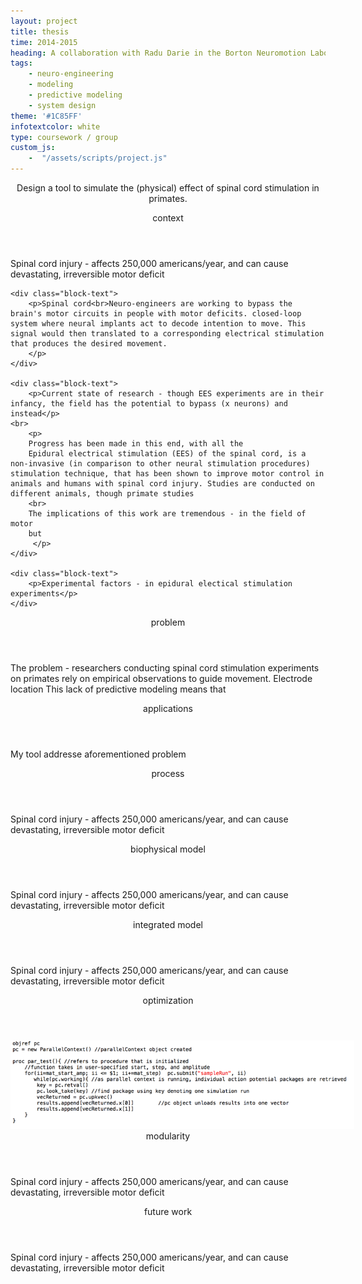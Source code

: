 ```yaml
---
layout: project
title: thesis
time: 2014-2015
heading: A collaboration with Radu Darie in the Borton Neuromotion Laboratory at Brown University. We created a tool to predict movement from spinal cord stimulation in primates. The project was thoroughly documented to allow for continuous development, and the Borton laboratory has continued to  build on the project. 
tags:
    - neuro-engineering
    - modeling
    - predictive modeling
    - system design
theme: '#1C85FF'
infotextcolor: white
type: coursework / group
custom_js:     
    -  "/assets/scripts/project.js"
---
```



<section class="intro block">
    <div class="intro-text block-text">
        <p style="text-align: center"> Design a tool to simulate the (physical) effect of  spinal cord stimulation in primates.
        </p>
    </div>
</section>


<section class="block">
    <header class="block-header">context</header>
    <div class="block-text">
        <p>Spinal cord injury - affects 250,000 americans/year, and can cause devastating, irreversible motor deficit</p>  
    </div>
    
    <div class="block-text">
        <p>Spinal cord<br>Neuro-engineers are working to bypass the brain's motor circuits in people with motor deficits. closed-loop system where neural implants act to decode intention to move. This signal would then translated to a corresponding electrical stimulation that produces the desired movement.
        </p>
    </div>  
    
    <div class="block-text">
        <p>Current state of research - though EES experiments are in their infancy, the field has the potential to bypass (x neurons) and instead</p>   
    <br>
        <p>
        Progress has been made in this end, with all the 
        Epidural electrical stimulation (EES) of the spinal cord, is a non-invasive (in comparison to other neural stimulation procedures) stimulation technique, that has been shown to improve motor control in animals and humans with spinal cord injury. Studies are conducted on different animals, though primate studies
        <br>
        The implications of this work are tremendous - in the field of motor 
        but 
         </p>           
    </div>    
    
    <div class="block-text">
        <p>Experimental factors - in epidural electical stimulation experiments</p>   
    </div>      
    
    
</section>

<section class="block">
    <header class="block-header">problem</header>
    <div class="block-text">
        <p>The problem - researchers conducting spinal cord stimulation experiments on primates rely on empirical observations to guide movement. Electrode location 
        This lack of predictive modeling means that </p>  
    </div>
        
</section>


<section class="block">
    <header class="block-header">applications</header>
    <div class="block-text">
        <p>My tool addresse aforementioned problem</p>  
    </div>
        
</section>

<section class="block">
    <header class="block-header">process</header>
    <div class="block-text">
        <p>Spinal cord injury - affects 250,000 americans/year, and can cause devastating, irreversible motor deficit</p>  
    </div>
</section>

<section class="block">
    <header class="block-header">biophysical model</header>
    <div class="block-text">
        <p>Spinal cord injury - affects 250,000 americans/year, and can cause devastating, irreversible motor deficit</p>  
    </div>
</section>

<section class="block">
    <header class="block-header">integrated model</header>
    <div class="block-text">
        <p>Spinal cord injury - affects 250,000 americans/year, and can cause devastating, irreversible motor deficit</p>  
    </div>
</section>

<section class="block">
    <header class="block-header">optimization</header>
    <div class="block-image-container">
        <img src="/assets/img-thesis/thesis-parallelization.png" class="block-image" style="max-width: 550px">       
    </div>   
</section>


<section class="block">
    <header class="block-header">modularity</header>
    <div class="block-text">
        <p>Spinal cord injury - affects 250,000 americans/year, and can cause devastating, irreversible motor deficit</p>  
    </div>
</section>

<section class="block">
    <header class="block-header">future work</header>
    <div class="block-text">
        <p>Spinal cord injury - affects 250,000 americans/year, and can cause devastating, irreversible motor deficit</p>  
    </div>
</section>




